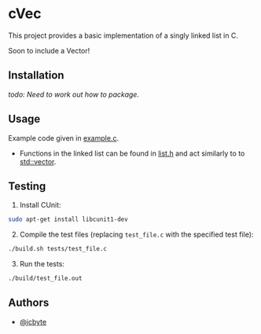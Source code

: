 # cVec

This project provides a basic implementation of a singly linked list in C.

Soon to include a Vector!

## Installation

_todo: Need to work out how to package._

## Usage

Example code given in [example.c](./example.c).

- Functions in the linked list can be found in [list.h](./list/list.h) and act similarly to to [std::vector](https://en.cppreference.com/w/cpp/container/vector#Member_functions).

## Testing

1. Install CUnit:
```bash
sudo apt-get install libcunit1-dev
```
   
2. Compile the test files (replacing `test_file.c` with the specified test file):
```bash
./build.sh tests/test_file.c
```
   
3. Run the tests:
```bash
./build/test_file.out
```

## Authors

- [@jcbyte](https://www.github.com/jcbyte)